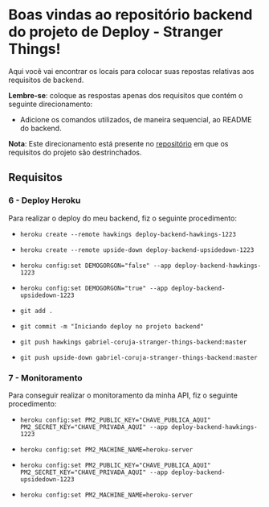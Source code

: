 # Boas vindas ao repositório backend do projeto de Deploy - Stranger Things!

Aqui você vai encontrar os locais para colocar suas repostas relativas aos requisitos de backend.

**Lembre-se**: coloque as respostas apenas dos requisitos que contém o seguinte direcionamento:

  - Adicione os comandos utilizados, de maneira sequencial, ao README do backend.

**Nota**: Este direcionamento está presente no [repositório](https://github.com/tryber/sd-01-block31-stranger-things) em que os requisitos do projeto são destrinchados.

## Requisitos

### 6 - Deploy Heroku

Para realizar o deploy do meu backend, fiz o seguinte procedimento:

- `heroku create --remote hawkings deploy-backend-hawkings-1223`
- `heroku create --remote upside-down deploy-backend-upsidedown-1223`

- `heroku config:set DEMOGORGON="false" --app deploy-backend-hawkings-1223`
- `heroku config:set DEMOGORGON="true" --app deploy-backend-upsidedown-1223`
 
- `git add .`
- `git commit -m "Iniciando deploy no projeto backend"`  
- `git push hawkings gabriel-coruja-stranger-things-backend:master`
- `git push upside-down gabriel-coruja-stranger-things-backend:master`

### 7 - Monitoramento

Para conseguir realizar o monitoramento da minha API, fiz o seguinte procedimento:

- `heroku config:set PM2_PUBLIC_KEY="CHAVE_PUBLICA_AQUI" PM2_SECRET_KEY="CHAVE_PRIVADA_AQUI" --app deploy-backend-hawkings-1223`
- `heroku config:set PM2_MACHINE_NAME=heroku-server`

- `heroku config:set PM2_PUBLIC_KEY="CHAVE_PUBLICA_AQUI" PM2_SECRET_KEY="CHAVE_PRIVADA_AQUI" --app deploy-backend-upsidedown-1223`
- `heroku config:set PM2_MACHINE_NAME=heroku-server`

